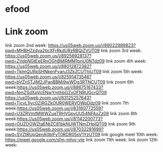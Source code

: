 # efood

# Link zoom

link zoom 2nd week: https://us05web.zoom.us/j/89022989823?pwd=MHBHZzdya2ticXFrRkdURzRBQjZVUT09
link zoom 3rd week: https://us05web.zoom.us/j/89256928137?pwd=ZVdpNGtEeERnOGhBMlRMM1pnU0NTdz09
link zoom 4th week: https://us05web.zoom.us/j/88012872382?pwd=TklmQURpSHNkenFvanJ3ZkZCUThiUT09
link zoom 5th week: https://us05web.zoom.us/j/82591473546?pwd=bVZnSTJiM2JPanBBMi9wWDg3RTNCUT09
link zoom 6th week:https://us05web.zoom.us/j/88675167433?pwd=NmZSdXpVcENwYmthbGZxOFNRUGcrQT09
https://us05web.zoom.us/j/83125257643?pwd=TjcvL1Iyc0ZiRGZkOUR0WERVOWpDdz09
link zoom 7th week:https://us05web.zoom.us/j/83160772559?pwd=U3ZRVmtMWWZueTRHVGpvUU54NFAxZz09
link zoom 8th week:https://us05web.zoom.us/j/81142200773?pwd=OUZOOWZtaENtZC81bkNUWTNmZHplQT09
link zoom 9th week:https://us05web.zoom.us/j/87032281699?pwd=SVZtRUpQenA0blFyT0RDR05sV1YzUT09
link google meet 10th week: https://meet.google.com/sfm-mhxj-vte
link zoom 11th week:
link zoom 12th week:
